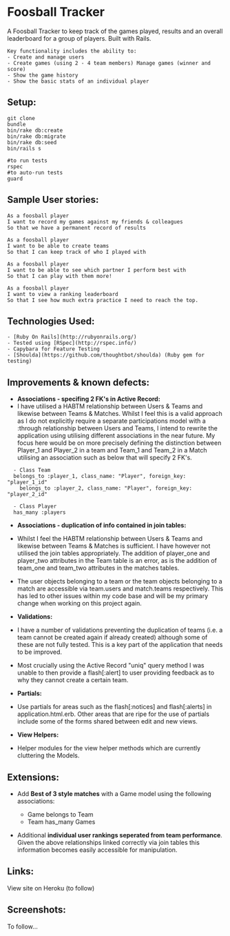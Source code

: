 Foosball Tracker
===================
A Foosball Tracker to keep track of the games played, results and an overall leaderboard for a group of players. Built with Rails.

```
Key functionality includes the ability to:
- Create and manage users
- Create games (using 2 - 4 team members) Manage games (winner and score)
- Show the game history
- Show the basic stats of an individual player
```

Setup:
-------
```
git clone 
bundle
bin/rake db:create
bin/rake db:migrate
bin/rake db:seed
bin/rails s

#to run tests
rspec
#to auto-run tests
guard
```

Sample User stories:
-------
```
As a foosball player
I want to record my games against my friends & colleagues
So that we have a permanent record of results

As a foosball player
I want to be able to create teams
So that I can keep track of who I played with

As a foosball player
I want to be able to see which partner I perform best with
So that I can play with them more!

As a foosball player
I want to view a ranking leaderboard
So that I see how much extra practice I need to reach the top.
```

Technologies Used:
-------
```
- [Ruby On Rails](http://rubyonrails.org/)
- Tested using [RSpec](http://rspec.info/)
- Capybara for Feature Testing
- [Shoulda](https://github.com/thoughtbot/shoulda) (Ruby gem for testing)
```

Improvements & known defects:
-------
- **Associations - specifing 2 FK's in Active Record:**
- I have utilised a HABTM relationship between Users & Teams and likewise between Teams & Matches. Whilst I feel this is a valid approach as I do not explicitly require a separate participations model with a :through relationship between Users and Teams, I intend to rewrite the application using utilising different associations in the near future. My focus here would be on more precisely defining the distinction between Player_1 and Player_2 in a team and Team_1 and Team_2 in a Match utilising an association such as below that will specify 2 FK's.

```
  - Class Team
  belongs_to :player_1, class_name: "Player", foreign_key: "player_1_id"
	belongs_to :player_2, class_name: "Player", foreign_key: "player_2_id"

  - Class Player
  has_many :players
```


- **Associations - duplication of info contained in join tables:**
- Whilst I feel the HABTM relationship between Users & Teams and likewise between Teams & Matches is sufficient. I have however not utilised the join tables appropriately. The addition of player_one and player_two attributes in the Team table is an error, as is the addition of team_one and team_two attributes in the matches tables.

- The user objects belonging to a team or the team objects belonging to a match are accessible via team.users and match.teams respectively. This has led to other issues within my code base and will be my primary change when working on this project again.



- **Validations:**
- I have a number of validations preventing the duplication of teams (i.e. a team cannot be created again if already created) although some of these are not fully tested. This is a key part of the application that needs to be improved.

- Most crucially using the Active Record "uniq" query method I was unable to then provide a flash[:alert] to user providing feedback as to why they cannot create a certain team. 



- **Partials:**
- Use partials for areas such as the flash[:notices] and flash[:alerts] in application.html.erb. Other areas that are ripe for the use of partials include some of the forms shared between edit and new views.



- **View Helpers:**
- Helper modules for the view helper methods which are currently cluttering the Models.


Extensions:
-------

- Add **Best of 3 style matches** with a Game model using the following associations:
  -  Game belongs to Team
  -  Team has_many Games

- Additional **individual user rankings seperated from team performance**. Given the above relationships linked correctly via join tables this information becomes easily accessible for manipulation.

Links:
-------

View site on Heroku (to follow)


Screenshots:
-------

To follow...
